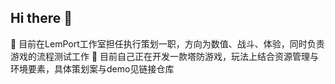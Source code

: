 ## Hi there 👋
🔭 目前在LemPort工作室担任执行策划一职，方向为数值、战斗、体验，同时负责游戏的流程测试工作
🌱 目前自己正在开发一款塔防游戏，玩法上结合资源管理与环境要素，具体策划案与demo见链接仓库

